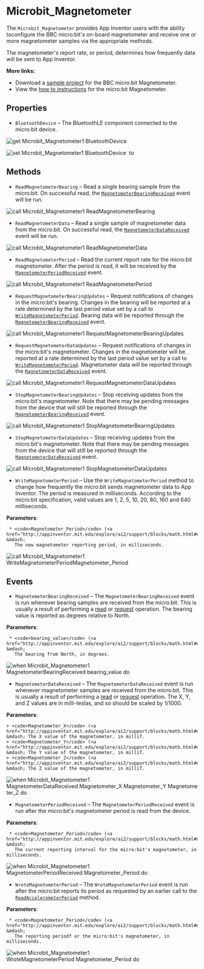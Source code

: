 # Microbit_Magnetometer

The <code>Microbit_Magnetometer</code> provides App Inventor users with the ability toconfigure the BBC micro:bit's on-board magnetometer and receive one or more magnetometer samples via the appropriate methods.<br>

The magnetometer's report rate, or period, determines how frequently data will be sent to App Inventor.<br>

<strong>More links:</strong><ul><li>Download a <a href='http://iot.appinventor.mit.edu/assets/samples/MicrobitMagnetometer.aia' target='_blank'>sample project</a> for the BBC micro:bit Magnetometer.</li><li>View the <a href='http://iot.appinventor.mit.edu/assets/howtos/MIT_App_Inventor_IoT_Microbit_Magnetometer.pdf' target='_blank'>how to instructions</a> for the micro:bit Magnetometer.</li></ul>

## Properties

+ <a name="BluetoothDevice"></a>`BluetoothDevice` – The BluetoothLE component connected to the micro:bit device.


![get Microbit_Magnetometer1 BluetoothDevice ](blocks/Microbit_Magnetometer.BluetoothDevice_getter.svg)


![set Microbit_Magnetometer1 BluetoothDevice  to](blocks/Microbit_Magnetometer.BluetoothDevice_setter.svg)

## Methods

+ <a name="ReadMagnetometerBearing"></a>`ReadMagnetometerBearing` – Read a single bearing sample from the micro:bit. On successful read, the
 <a href="#MagnetometerBearingReceived"><code>MagnetometerBearingReceived</code></a> event
 will be run.

![call Microbit_Magnetometer1 ReadMagnetometerBearing](blocks/Microbit_Magnetometer.ReadMagnetometerBearing.svg)

+ <a name="ReadMagnetometerData"></a>`ReadMagnetometerData` – Read a single sample of magnetometer data from the micro:bit. On successful read, the
 <a href="#MagnetometerDataReceived"><code>MagnetometerDataReceived</code></a> event will be
 run.

![call Microbit_Magnetometer1 ReadMagnetometerData](blocks/Microbit_Magnetometer.ReadMagnetometerData.svg)

+ <a name="ReadMagnetometerPeriod"></a>`ReadMagnetometerPeriod` – Read the current report rate for the micro:bit magnetometer. After the period is read, it will
 be received by the
 <a href="#MagnetometerPeriodReceived"><code>MagnetometerPeriodReceived</code></a> event.

![call Microbit_Magnetometer1 ReadMagnetometerPeriod](blocks/Microbit_Magnetometer.ReadMagnetometerPeriod.svg)

+ <a name="RequestMagnetometerBearingUpdates"></a>`RequestMagnetometerBearingUpdates` – Request notifications of changes in the micro:bit's bearing. Changes in the bearing will be
 reported at a rate determined by the last period value set by a call to
 <a href="#WriteMagnetometerPeriod"><code>WriteMagnetometerPeriod</code></a>. Bearing data
 will be reported through the
 <a href="#MagnetometerBearingReceived"><code>MagnetometerBearingReceived</code></a> event.

![call Microbit_Magnetometer1 RequestMagnetometerBearingUpdates](blocks/Microbit_Magnetometer.RequestMagnetometerBearingUpdates.svg)

+ <a name="RequestMagnetometerDataUpdates"></a>`RequestMagnetometerDataUpdates` – Request notifications of changes in the micro:bit's magnetometer. Changes in the magnetometer
 will be reported at a rate determined by the last period value set by a call to
 <a href="#WriteMagnetometerPeriod"><code>WriteMagnetometerPeriod</code></a>. Magnetometer
 data will be reported through the
 <a href="#MagnetometerDataReceived"><code>MagnetometerDataReceived</code></a> event.

![call Microbit_Magnetometer1 RequestMagnetometerDataUpdates](blocks/Microbit_Magnetometer.RequestMagnetometerDataUpdates.svg)

+ <a name="StopMagnetometerBearingUpdates"></a>`StopMagnetometerBearingUpdates` – Stop receiving updates from the micro:bit's magnetometer. Note that there may be pending
 messages from the device that will still be reported through the
 <a href="#MagnetometerBearingReceived"><code>MagnetometerBearingReceived</code></a> event.

![call Microbit_Magnetometer1 StopMagnetometerBearingUpdates](blocks/Microbit_Magnetometer.StopMagnetometerBearingUpdates.svg)

+ <a name="StopMagnetometerDataUpdates"></a>`StopMagnetometerDataUpdates` – Stop receiving updates from the micro:bit's magnetometer. Note that there may be pending
 messages from the device that will still be reported through the
 <a href="#MagnetometerDataReceived"><code>MagnetometerDataReceived</code></a> event.

![call Microbit_Magnetometer1 StopMagnetometerDataUpdates](blocks/Microbit_Magnetometer.StopMagnetometerDataUpdates.svg)

+ <a name="WriteMagnetometerPeriod"></a>`WriteMagnetometerPeriod` – Use the <code>WriteMagnetometerPeriod</code> method to change how frequently the micro:bit
 sends magnetometer data to App Inventor. The period is measured in milliseconds. According to
 the micro:bit specification, valid values are 1, 2, 5, 10, 20, 80, 160 and 640 milliseconds.

 __Parameters__:

     * <code>Magnetometer_Period</code> (<a href="http://appinventor.mit.edu/explore/ai2/support/blocks/math.html#number">_number_</a>) &mdash;
       The new magnetometer reporting period, in milliseconds.

![call Microbit_Magnetometer1 WriteMagnetometerPeriodMagnetometer_Period](blocks/Microbit_Magnetometer.WriteMagnetometerPeriod.svg)

## Events

+ <a name="MagnetometerBearingReceived"></a>`MagnetometerBearingReceived` – The <code>MagnetometerBearingReceived</code> event is run whenever bearing samples are
 received from the micro:bit. This is usually a result of performing a
 <a href="#ReadMagnetometerBearing">read</a> or
 <a href="#RequestMagnetometerBearingUpdates">request</a> operation. The bearing value is
 reported as degrees relative to North.

 __Parameters__:

     * <code>bearing_value</code> (<a href="http://appinventor.mit.edu/explore/ai2/support/blocks/math.html#number">_number_</a>) &mdash;
       The bearing from North, in degrees.

![when Microbit_Magnetometer1 MagnetometerBearingReceived bearing_value do](blocks/Microbit_Magnetometer.MagnetometerBearingReceived.svg)

+ <a name="MagnetometerDataReceived"></a>`MagnetometerDataReceived` – The <code>MagnetometerDataReceived</code> event is run whenever magnetometer samples are
 received from the micro:bit. This is usually a result of performing a
 <a href="#ReadMagnetometerData">read</a> or
 <a href="#RequestMagnetometerDataUpdates">request</a> operation. The X, Y, and Z values are in
 milli-teslas, and so should be scaled by 1/1000.

 __Parameters__:

    + <code>Magnetometer_X</code> (<a href="http://appinventor.mit.edu/explore/ai2/support/blocks/math.html#number">_number_</a>) &mdash; The X value of the magnetometer, in milliT.
    + <code>Magnetometer_Y</code> (<a href="http://appinventor.mit.edu/explore/ai2/support/blocks/math.html#number">_number_</a>) &mdash; The Y value of the magnetometer, in milliT.
    + <code>Magnetometer_Z</code> (<a href="http://appinventor.mit.edu/explore/ai2/support/blocks/math.html#number">_number_</a>) &mdash; The Z value of the magnetometer, in milliT.

![when Microbit_Magnetometer1 MagnetometerDataReceived Magnetometer_X Magnetometer_Y Magnetometer_Z do](blocks/Microbit_Magnetometer.MagnetometerDataReceived.svg)

+ <a name="MagnetometerPeriodReceived"></a>`MagnetometerPeriodReceived` – The <code>MagnetometerPeriodReceived</code> event is run after the micro:bit's magnetometer
 period is read from the device.

 __Parameters__:

     * <code>Magnetometer_Period</code> (<a href="http://appinventor.mit.edu/explore/ai2/support/blocks/math.html#number">_number_</a>) &mdash;
       The current reporting interval for the micro:bit's magnetometer, in milliseconds.

![when Microbit_Magnetometer1 MagnetometerPeriodReceived Magnetometer_Period do](blocks/Microbit_Magnetometer.MagnetometerPeriodReceived.svg)

+ <a name="WroteMagnetometerPeriod"></a>`WroteMagnetometerPeriod` – The <code>WroteMagnetometerPeriod</code> event is run after the micro:bit reports its period
 as requested by an earlier call to the
 <a href="#ReadMagnetometerPeriod"><code>ReadAccelerometerPeriod</code></a> method.

 __Parameters__:

     * <code>Magnetometer_Period</code> (<a href="http://appinventor.mit.edu/explore/ai2/support/blocks/math.html#number">_number_</a>) &mdash;
       The reporting periodf or the micro:bit's magnetometer, in milliseconds.

![when Microbit_Magnetometer1 WroteMagnetometerPeriod Magnetometer_Period do](blocks/Microbit_Magnetometer.WroteMagnetometerPeriod.svg)


